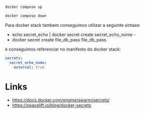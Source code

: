 ```bash
docker compose up
```


```bash
docker compose down
```

Para docker stack tambem conseguimos utilizar a seguinte sintaxe:
* echo secret_echo | docker secret create secret_echo_nome -
* docker secret create file_db_pass file_db_pass

e conseguimos referenciar no manifesto do docker stack:
```yaml
secrets:
  secret_echo_nome:
    external: true
```

# Links
* https://docs.docker.com/engine/swarm/secrets/
* https://spacelift.io/blog/docker-secrets